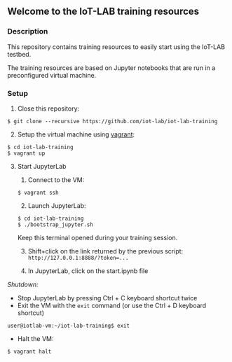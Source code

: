 ## Welcome to the IoT-LAB training resources

### Description

This repository contains training resources to easily start using the IoT-LAB
testbed.

The training resources are based on Jupyter notebooks that are run in a
preconfigured virtual machine.

### Setup

1. Close this repository:

  ```
  $ git clone --recursive https://github.com/iot-lab/iot-lab-training
  ```

2. Setup the virtual machine using [vagrant](https://www.vagrantup.com/downloads.html):

  ```
  $ cd iot-lab-training
  $ vagrant up
  ```

3. Start JupyterLab

    1. Connect to the VM:
      ```
      $ vagrant ssh
      ```

    2. Launch JupyterLab:
      ```
      $ cd iot-lab-training
      $ ./bootstrap_jupyter.sh
      ```
      Keep this terminal opened during your training session.

    3. Shift+click on the link returned by the previous script: `http://127.0.0.1:8888/?token=...`
  
    4. In JupyterLab, click on the start.ipynb file

*Shutdown:*
  - Stop JupyterLab by pressing Ctrl + C keyboard shortcut twice
  - Exit the VM with the `exit` command (or use the Ctrl + D keyboard shortcut)
  ```
  user@iotlab-vm:~/iot-lab-training$ exit
  ```
  - Halt the VM:
  ```
  $ vagrant halt
  ```
